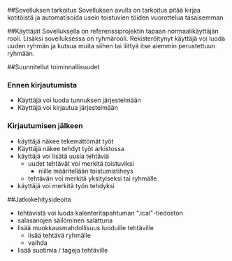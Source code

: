 ##Sovelluksen tarkoitus
Sovelluksen avulla on tarkoitus pitää kirjaa kotitöistä ja automatisoida usein toistuvien töiden vuorottelua tasaisemman 

##Käyttäjät
Sovelluksella on referenssiprojektin tapaan normaalikäyttäjän rooli. Lisäksi sovelluksessa on ryhmärooli. Rekisteröitynyt käyttäjä voi luoda uuden ryhmän ja kutsua muita siihen tai liittyä itse aiemmin perustettuun ryhmään.

##Suunnitellut toiminnallisuudet
### Ennen kirjautumista
* Käyttäjä voi luoda tunnuksen järjestelmään
* Käyttäjä voi kirjautua järjestelmään

### Kirjautumisen jälkeen
* käyttäjä näkee tekemättömät työt
* Käyttäjä näkee tehdyt työt arkistossa
* käyttäjä voi lisätä uusia tehtäviä
    * uudet tehtävät voi merkitä toistuviksi
        * niille määritellään toistumistiheys
    * tehtävän voi merkitä yksityiseksi tai ryhmälle
* käyttäjä voi merkitä työn tehdyksi

##Jatkokehitysideoita
* tehtävistä voi luoda kalenteritapahtuman ".ical"-tiedoston
* salasanojen säilöminen salattuna
* lisää muokkausmahdollisuus luoduille tehtäville
    * lisää tehtävä ryhmälle
    * vaihda 
* lisää suotimia / tageja tehtäville